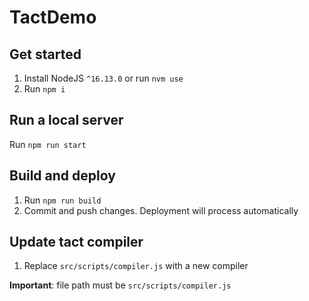 # TactDemo

## Get started
1. Install NodeJS `^16.13.0` or run `nvm use`
2. Run `npm i`

## Run a local server
Run `npm run start`

## Build and deploy
1. Run `npm run build`
2. Commit and push changes. Deployment will process automatically

## Update tact compiler
1. Replace `src/scripts/compiler.js` with a new compiler 

**Important**: file path must be `src/scripts/compiler.js`
